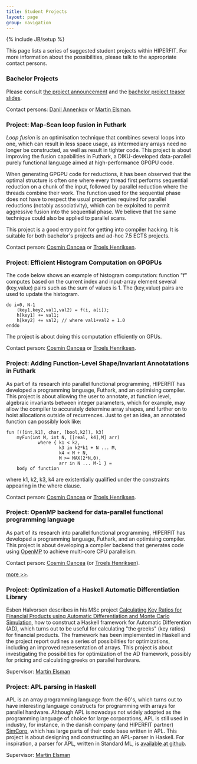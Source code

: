 ```yaml
---
title: Student Projects
layout: page
group: navigation
---
```

{% include JB/setup %}

This page lists a series of suggested student projects within
HIPERFIT. For more information about the possibilities, please talk to
the appropriate contact persons.

### Bachelor Projects

Please consult [the project announcement](/news/2015/08/25/bachelor-projects/) and the [bachelor project teaser slides](/pdf/HIPERFIT_PROTOTYPE_2015.pdf).

Contact persons: [Danil Annenkov](people.html) or [Martin Elsman](people.html).

### Project: Map-Scan loop fusion in Futhark

*Loop fusion* is an optimisation technique that combines several loops
into one, which can result in less space usage, as intermediary arrays
need no longer be constructed, as well as result in tighter code.
This project is about improving the fusion capabilities in Futhark, a
DIKU-developed data-parallel purely functional language aimed at
high-performance GPGPU code.

When generating GPGPU code for reductions, it has been observed that
the optimal structure is often one where every thread first performs
sequential reduction on a chunk of the input, followed by parallel
reduction where the threads combine their work.  The function used for
the sequential phase does not have to respect the usual properties
required for parallel reductions (notably associativity), which can be
exploited to permit aggressive fusion into the sequential phase.  We
believe that the same technique could also be applied to parallel
scans.

This project is a good entry point for getting into compiler hacking.
It is suitable for both bachelor's projects and ad-hoc 7.5 ECTS
projects.

Contact person: [Cosmin Oancea](people.html) or [Troels Henriksen](people.html).

### Project: Efficient Histogram Computation on GPGPUs

The code below shows an example of histogram computation:
function "f" computes based on the current index and 
input-array element several (key,value) pairs such as
the sum of values is 1. The (key,value) pairs are used
to update the histogram.  

    do i=0, N-1
        (key1,key2,val1,val2) = f(i, a[i]);
        h[key1] += val1;
        h[key2] += val2; // where val1+val2 = 1.0
    enddo


The project is about doing this computation efficiently on GPUs.

Contact person: [Cosmin Oancea](people.html) or [Troels Henriksen](people.html).

### Project: Adding Function-Level Shape/Invariant Annotatations in Futhark

As part of its research into parallel functional programming, HIPERFIT
has developed a programming language, Futhark, and an optimising
compiler.  This project is about allowing the user to annotate, at function
level, algebraic invariants between integer parameters, which for example, 
may allow the compiler to accurately determine array shapes, and further
on to hoist allocations outside of recurrences.  Just to get an idea, an
annotated function can possibly look like:

    fun [([int,k1], char, [bool,k2]), k3]
        myFun(int M, int N, [[real, k4],M] arr)
                where { k1 < k2, 
                        k3 in k2*k1 + N ... M,
                        k4 < M + N,
                        M >= MAX(2*N,0),
                        arr in N ... M-1 } = 
        body of function

where k1, k2, k3, k4 are existentially qualified under the constraints
appearing in the where clause.


Contact person: [Cosmin Oancea](people.html) or [Troels Henriksen](people.html).


### Project: OpenMP backend for data-parallel functional programming language

As part of its research into parallel functional programming, HIPERFIT
has developed a programming language, Futhark, and an optimising
compiler.  This project is about developing a compiler backend that
generates code using [OpenMP](http://en.wikipedia.org/wiki/OpenMP) to
achieve multi-core CPU parallelism.

Contact person: [Cosmin Oancea](people.html) (or [Troels Henriksen](people.html)).

[more >>](studentproject_openmp_backend.html).


### Project: Optimization of a Haskell Automatic Differentiation Library

Esben Halvorsen describes in his MSc project [Calculating Key Ratios
for Financial Products using Automatic Differentiation and Monte Carlo
Simulation](/pdf/ad_esben.pdf), how to construct a
Haskell framework for Automatic Differention (AD), which turns out to
be useful for calculating "the greeks" (key ratios) for financial
products. The framework has been implemented in Haskell and the
project report outlines a series of possibilities for optimizations,
including an improved representation of arrays. This project is about
investigating the possibilities for optimization of the AD framework,
possibly for pricing and calculating greeks on parallel hardware.

Supervisor: [Martin Elsman](http://www.elsman.com)

### Project: APL parsing in Haskell

APL is an array programming language from the 60's, which turns out to
have interesting language constructs for programming with arrays for
parallel hardware. Although APL is nowadays not widely adopted as the
programming language of choice for large corporations, APL is still
used in industry, for instance, in the danish company (and HIPERFIT
partner) [SimCorp](http://www.simcorp.com), which has large parts of their
code base written in APL. This project is about designing and
constructing an APL-parser in Haskell. For inspiration, a parser for
APL, written in Standard ML, is [available at
github](https://github.com/melsman/aplparse).

Supervisor: [Martin Elsman](http://www.elsman.com)

